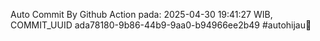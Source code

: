 Auto Commit By Github Action pada: 2025-04-30 19:41:27 WIB, COMMIT_UUID ada78180-9b86-44b9-9aa0-b94966ee2b49 #autohijau🗿
